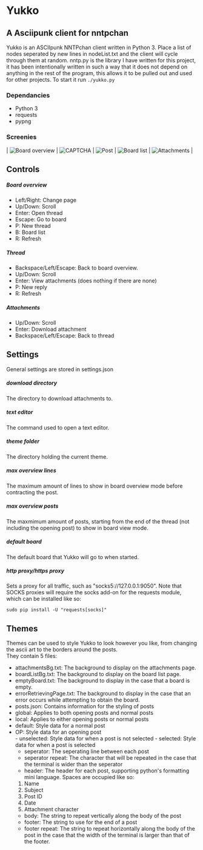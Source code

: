 Yukko
=====

## A Asciipunk client for nntpchan

Yukko is an ASCIIpunk NNTPchan client written in Python 3. Place a list 
of nodes seperated by new lines in nodeList.txt and the client will cycle 
through them at random. nntp.py is the library I have written for this 
project, it has been intentionally written in such a way that it does not 
depend on anything in the rest of the program, this allows it 
to be pulled out and used for other projects. To start it run `./yukko.py`  

### Dependancies

 - Python 3  
 - requests  
 - pypng  

### Screenies  

| ![Board overview](https://i.sli.mg/1z0JdC.png) | ![CAPTCHA](https://i.sli.mg/qEzWgR.png) | ![Post](https://i.sli.mg/fxw7hX.png) | ![Board list](https://i.sli.mg/LUS71H.png) | ![Attachments](https://i.sli.mg/FOzIo1.png) |
  
## Controls
  

##### Board overview  
  
 - Left/Right: Change page  
 - Up/Down: Scroll  
 - Enter: Open thread  
 - Escape: Go to board  
 - P: New thread  
 - B: Board list  
 - R: Refresh  

##### Thread
  
 - Backspace/Left/Escape: Back to board overview.  
 - Up/Down: Scroll
 - Enter: View attachments (does nothing if there are none)  
 - P: New reply  
 - R: Refresh    
  
##### Attachments  
  
 - Up/Down: Scroll
 - Enter: Download attachment
 - Backspace/Left/Escape: Back to thread  
  
## Settings  
  
General settings are stored in settings.json  
  
##### download directory  
  
The directory to download attachments to.  
  
##### text editor
  
The command used to open a text editor.  

##### theme folder  
  
The directory holding the current theme.  

##### max overview lines  
  
The maximum amount of lines to show in board overview mode before contracting the post.

##### max overview posts  
  
The maxmimum amount of posts, starting from the end of the thread (not including the opening post) to show in board view mode.
  
##### default board  
  
The default board that Yukko will go to when started.  

##### http proxy/https proxy  
  
Sets a proxy for all traffic, such as "socks5://127.0.0.1:9050". Note that SOCKS proxies will require the socks add-on for the requests module, which can be 
installed like so:  
```
sudo pip install -U "requests[socks]"
```  
  
## Themes

Themes can be used to style Yukko to look however you like, from changing the ascii art to the borders around the posts.  
They contain 5 files:  
 - attachmentsBg.txt: The background to display on the attachments page.  
 - boardListBg.txt: The background to display on the board list page.  
 - emptyBoard.txt: The background to display in the case that a board is empty.  
 - errorRetrievingPage.txt: The background to display in the case that an error occurs while attempting to obtain the board.  
 - posts.json: Contains information for the styling of posts  
  - global: Applies to both opening posts and normal posts  
  - local: Applies to either opening posts or normal posts  
   - default: Style data for a normal post  
   - OP: Style data for an opening post  
    - unselected: Style data for when a post is not selected
    - selected: Style data for when a post is selected  
     - seperator: The seperating line between each post
     - seperator repeat: The character that will be repeated in the case that the terminal is wider than the seperator
     - header: The header for each post, supporting python's formatting mini language. Spaces are occupied like so:
      1. Name
      2. Subject
      3. Post ID
      4. Date
      5. Attachment character
     - body: The string to repeat vertically along the body of the post
     - footer: The string to use for the end of a post
     - footer repeat: The string to repeat horizontally along the body of the post in the case that the width of the terminal is larger than that of the footer.
